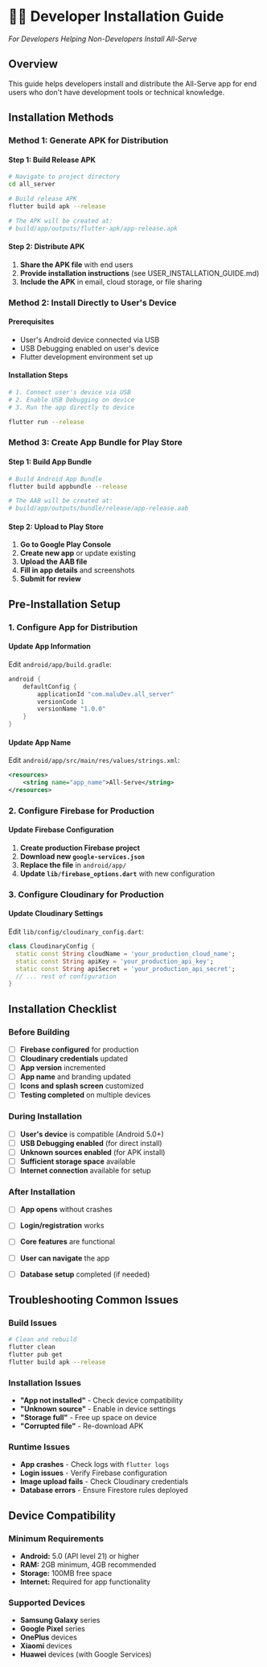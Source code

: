 # 👨‍💻 Developer Installation Guide
*For Developers Helping Non-Developers Install All-Serve*

## Overview

This guide helps developers install and distribute the All-Serve app for end users who don't have development tools or technical knowledge.

##  Installation Methods

### Method 1: Generate APK for Distribution

#### Step 1: Build Release APK
```bash
# Navigate to project directory
cd all_server

# Build release APK
flutter build apk --release

# The APK will be created at:
# build/app/outputs/flutter-apk/app-release.apk
```

#### Step 2: Distribute APK
1. **Share the APK file** with end users
2. **Provide installation instructions** (see USER_INSTALLATION_GUIDE.md)
3. **Include the APK** in email, cloud storage, or file sharing

### Method 2: Install Directly to User's Device

#### Prerequisites
- User's Android device connected via USB
- USB Debugging enabled on user's device
- Flutter development environment set up

#### Installation Steps
```bash
# 1. Connect user's device via USB
# 2. Enable USB Debugging on device
# 3. Run the app directly to device

flutter run --release
```

### Method 3: Create App Bundle for Play Store

#### Step 1: Build App Bundle
```bash
# Build Android App Bundle
flutter build appbundle --release

# The AAB will be created at:
# build/app/outputs/bundle/release/app-release.aab
```

#### Step 2: Upload to Play Store
1. **Go to Google Play Console**
2. **Create new app** or update existing
3. **Upload the AAB file**
4. **Fill in app details** and screenshots
5. **Submit for review**

## Pre-Installation Setup

### 1. Configure App for Distribution

#### Update App Information
Edit `android/app/build.gradle`:
```gradle
android {
    defaultConfig {
        applicationId "com.maluDev.all_server"
        versionCode 1
        versionName "1.0.0"
    }
}
```

#### Update App Name
Edit `android/app/src/main/res/values/strings.xml`:
```xml
<resources>
    <string name="app_name">All-Serve</string>
</resources>
```

### 2. Configure Firebase for Production

#### Update Firebase Configuration
1. **Create production Firebase project**
2. **Download new `google-services.json`**
3. **Replace the file** in `android/app/`
4. **Update `lib/firebase_options.dart`** with new configuration

### 3. Configure Cloudinary for Production

#### Update Cloudinary Settings
Edit `lib/config/cloudinary_config.dart`:
```dart
class CloudinaryConfig {
  static const String cloudName = 'your_production_cloud_name';
  static const String apiKey = 'your_production_api_key';
  static const String apiSecret = 'your_production_api_secret';
  // ... rest of configuration
}
```

##  Installation Checklist

### Before Building
- [ ] **Firebase configured** for production
- [ ] **Cloudinary credentials** updated
- [ ] **App version** incremented
- [ ] **App name** and branding updated
- [ ] **Icons and splash screen** customized
- [ ] **Testing completed** on multiple devices

### During Installation
- [ ] **User's device** is compatible (Android 5.0+)
- [ ] **USB Debugging enabled** (for direct install)
- [ ] **Unknown sources enabled** (for APK install)
- [ ] **Sufficient storage space** available
- [ ] **Internet connection** available for setup

### After Installation
- [ ] **App opens** without crashes
- [ ] **Login/registration** works
- [ ] **Core features** are functional
- [ ] **User can navigate** the app
- [ ] **Database setup** completed (if needed)


##  Troubleshooting Common Issues

### Build Issues
```bash
# Clean and rebuild
flutter clean
flutter pub get
flutter build apk --release
```

### Installation Issues
- **"App not installed"** - Check device compatibility
- **"Unknown source"** - Enable in device settings
- **"Storage full"** - Free up space on device
- **"Corrupted file"** - Re-download APK

### Runtime Issues
- **App crashes** - Check logs with `flutter logs`
- **Login issues** - Verify Firebase configuration
- **Image upload fails** - Check Cloudinary credentials
- **Database errors** - Ensure Firestore rules deployed

##  Device Compatibility

### Minimum Requirements
- **Android:** 5.0 (API level 21) or higher
- **RAM:** 2GB minimum, 4GB recommended
- **Storage:** 100MB free space
- **Internet:** Required for app functionality

### Supported Devices
- **Samsung Galaxy** series
- **Google Pixel** series
- **OnePlus** devices
- **Xiaomi** devices
- **Huawei** devices (with Google Services)


